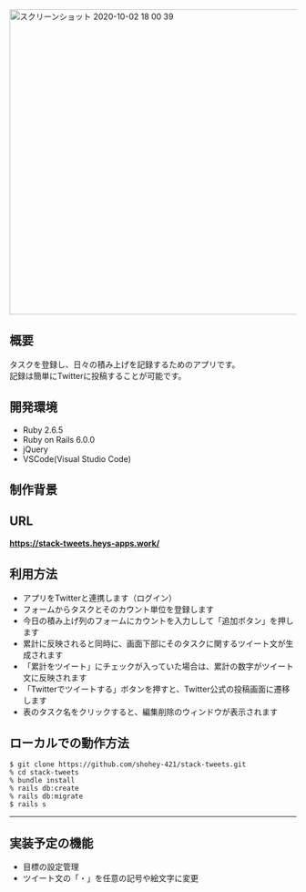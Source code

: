 <img width="536" alt="スクリーンショット 2020-10-02 18 00 39" src="https://user-images.githubusercontent.com/69449342/94906332-43646780-04d9-11eb-8465-25472486b001.png">

## 概要
タスクを登録し、日々の積み上げを記録するためのアプリです。  
記録は簡単にTwitterに投稿することが可能です。

## 開発環境 
- Ruby 2.6.5
- Ruby on Rails 6.0.0
- jQuery
- VSCode(Visual Studio Code)

## 制作背景

## URL
 **https://stack-tweets.heys-apps.work/**

## 利用方法


- アプリをTwitterと連携します（ログイン）
- フォームからタスクとそのカウント単位を登録します
- 今日の積み上げ列のフォームにカウントを入力しして「追加ボタン」を押します
- 累計に反映されると同時に、画面下部にそのタスクに関するツイート文が生成されます
- 「累計をツイート」にチェックが入っていた場合は、累計の数字がツイート文に反映されます
- 「Twitterでツイートする」ボタンを押すと、Twitter公式の投稿画面に遷移します
- 表のタスク名をクリックすると、編集削除のウィンドウが表示されます

## ローカルでの動作方法
`$ git clone https://github.com/shohey-421/stack-tweets.git`  
`% cd stack-tweets`  
`% bundle install`  
`% rails db:create`  
`% rails db:migrate`  
`$ rails s`  

- - -

## 実装予定の機能
- 目標の設定管理
- ツイート文の「・」を任意の記号や絵文字に変更
